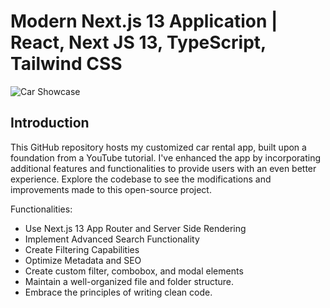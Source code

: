 # Modern Next.js 13 Application | React, Next JS 13, TypeScript, Tailwind CSS
![Car Showcase](https://i.ibb.co/GxvFJDZ/Thumbnail.png)

## Introduction
This GitHub repository hosts my customized car rental app, built upon a foundation from a YouTube tutorial. I've enhanced the app by incorporating additional features and functionalities to provide users with an even better experience. Explore the codebase to see the modifications and improvements made to this open-source project.

 
Functionalities:
- Use Next.js 13 App Router and Server Side Rendering
- Implement Advanced Search Functionality
- Create Filtering Capabilities
- Optimize Metadata and SEO
- Create custom filter, combobox, and modal elements
- Maintain a well-organized file and folder structure.
- Embrace the principles of writing clean code.
